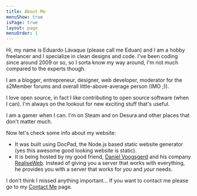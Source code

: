 ```yaml
---
title: About Me
menuShow: true
isPage: true
layout: page
menuOrder: 1
---
```

Hi, my name is Eduardo Lávaque (please call me Eduan) and I am a hobby freelancer and I specialize in clean designs and code. I've been coding since around 2009 or so, so I sorta know my way around, I'm not much compared to the experts though.

I am a blogger, entrepreneur, designer, web developer, moderator for the s2Member forums and overall little-above-average person (IMO ;)).

I love open source, in fact I like contributing to open source software (when I can). I'm always on the lookout for new exciting stuff that's useful.

I am a gamer when I can. I'm on Steam and on Desura and other places that don't matter much.

Now let's check some info about my website:

- It was built using DocPad, the Node.js based static website generator (yes this awesome good looking website is static).
- It is being hosted by my good friend, [Daniel Voogsgerd](https://github.com/DanielVoogsgerd) and his company [RealiseWeb](http://realiseweb.nl). Instead of giving you a server that works with everything, he provides you with a server that works for *you* and *your* needs.

I don't think I missed anything important... If you want to contact me please go to my [Contact Me](/contact.html) page.
